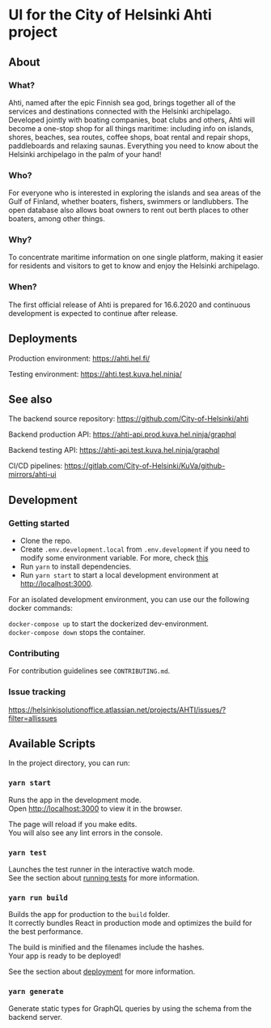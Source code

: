 # UI for the City of Helsinki Ahti project

## About

### What?

Ahti, named after the epic Finnish sea god, brings together all of the services
and destinations connected with the Helsinki archipelago. Developed jointly with boating companies,
boat clubs and others, Ahti will become a one-stop shop for all things maritime: including
info on islands, shores, beaches, sea routes, coffee shops, boat rental and repair shops, paddleboards
and relaxing saunas. Everything you need to know about the Helsinki archipelago in the palm of your hand!

### Who?

For everyone who is interested in exploring the islands and sea areas of the Gulf of Finland, whether boaters,
fishers, swimmers or landlubbers. The open database also allows boat owners to rent out berth places to other
boaters, among other things.

### Why?

To concentrate maritime information on one single platform, making it easier for residents and visitors to get
to know and enjoy the Helsinki archipelago.

### When?

The first official release of Ahti is prepared for 16.6.2020 and continuous development is expected to continue after release.

## Deployments

Production environment:
https://ahti.hel.fi/

Testing environment:
https://ahti.test.kuva.hel.ninja/

## See also

The backend source repository:
https://github.com/City-of-Helsinki/ahti

Backend production API:
https://ahti-api.prod.kuva.hel.ninja/graphql

Backend testing API:
https://ahti-api.test.kuva.hel.ninja/graphql

CI/CD pipelines:
https://gitlab.com/City-of-Helsinki/KuVa/github-mirrors/ahti-ui

## Development

### Getting started

- Clone the repo.
- Create `.env.development.local` from `.env.development` if you need to modify some environment variable. For more, check [this](https://create-react-app.dev/docs/adding-custom-environment-variables#docsNav)
- Run `yarn` to install dependencies.
- Run `yarn start` to start a local development environment at [http://localhost:3000](http://localhost:3000).

For an isolated development environment, you can use our the following docker commands:

`docker-compose up` to start the dockerized dev-environment.<br>
`docker-compose down` stops the container.

### Contributing

For contribution guidelines see `CONTRIBUTING.md`.

### Issue tracking

https://helsinkisolutionoffice.atlassian.net/projects/AHTI/issues/?filter=allissues

## Available Scripts

In the project directory, you can run:

### `yarn start`

Runs the app in the development mode.<br>
Open [http://localhost:3000](http://localhost:3000) to view it in the browser.

The page will reload if you make edits.<br>
You will also see any lint errors in the console.

### `yarn test`

Launches the test runner in the interactive watch mode.<br>
See the section about [running tests](https://facebook.github.io/create-react-app/docs/running-tests) for more information.

### `yarn run build`

Builds the app for production to the `build` folder.<br>
It correctly bundles React in production mode and optimizes the build for the best performance.

The build is minified and the filenames include the hashes.<br>
Your app is ready to be deployed!

See the section about [deployment](https://facebook.github.io/create-react-app/docs/deployment) for more information.

### `yarn generate`

Generate static types for GraphQL queries by using the schema from the backend server.
